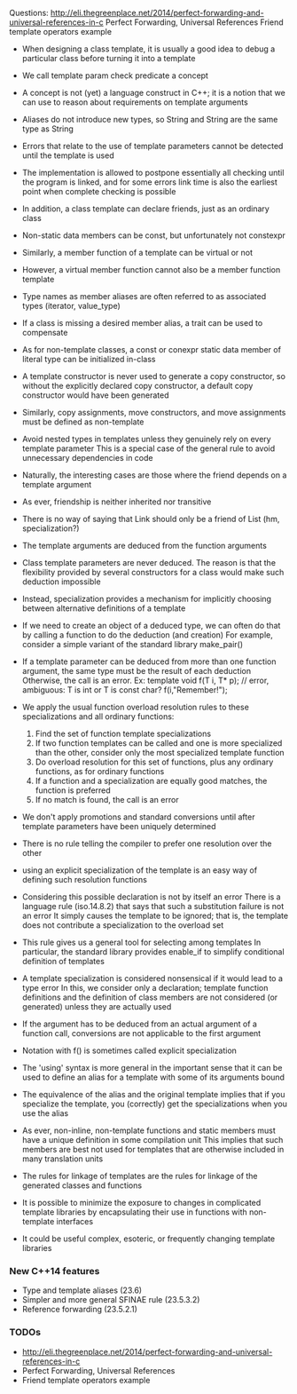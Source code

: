 Questions:
http://eli.thegreenplace.net/2014/perfect-forwarding-and-universal-references-in-c
Perfect Forwarding, Universal References
Friend template operators example



* When designing a class template, it is usually a good idea to debug a particular class before turning it into a template
* We call template param check predicate a concept
* A concept is not (yet) a language construct in C++; it is a notion that we can use to reason about requirements on template arguments
* Aliases do not introduce new types, so String<Uchar> and String<uchar> are the same type as String<unsigned char>
* Errors that relate to the use of template parameters cannot be detected until the template is used
* The implementation is allowed to postpone essentially all checking until the program is linked, 
  and for some errors link time is also the earliest point when complete checking is possible
* In addition, a class template can declare friends, just as an ordinary class
* Non-static data members can be const, but unfortunately not constexpr
* Similarly, a member function of a template can be virtual or not
* However, a virtual member function cannot also be a member function template
* Type names as member aliases are often referred to as associated types (iterator, value_type)
* If a class is missing a desired member alias, a trait can be used to compensate
* As for non-template classes, a const or conexpr static data member of literal type can be initialized in-class 
* A template constructor is never used to generate a copy constructor, so without the explicitly declared copy constructor, 
  a default copy constructor would have been generated
* Similarly, copy assignments, move constructors, and move assignments must be defined as non-template
* Avoid nested types in templates unless they genuinely rely on every template parameter
  This is a special case of the general rule to avoid unnecessary dependencies in code
* Naturally, the interesting cases are those where the friend depends on a template argument
* As ever, friendship is neither inherited nor transitive
* There is no way of saying that Link<X> should only be a friend of List<X> (hm, specialization?)
* The template arguments are deduced from the function arguments
* Class template parameters are never deduced. The reason is that the flexibility 
  provided by several constructors for a class would make such deduction impossible
* Instead, specialization provides a mechanism for implicitly choosing between alternative definitions of a template
* If we need to create an object of a deduced type, we can often do that by calling a function to do the deduction (and creation)
  For example, consider a simple variant of the standard library make_pair()
* If a template parameter can be deduced from more than one function argument, the same type must be the result of each deduction
  Otherwise, the call is an error. Ex:
template<typename T> 
void f(T i, T* p);
// error, ambiguous: T is int or T is const char?
f(i,"Remember!");

* We apply the usual function overload resolution rules to these specializations and all ordinary functions:
	1. Find the set of function template specializations
	2. If two function templates can be called and one is more specialized than the other, consider only the most specialized template function
	3. Do overload resolution for this set of functions, plus any ordinary functions, as for ordinary functions
	4. If a function and a specialization are equally good matches, the function is preferred
	5. If no match is found, the call is an error
* We don't apply promotions and standard conversions until after template parameters have been uniquely determined
* There is no rule telling the compiler to prefer one resolution over the other
* using an explicit specialization of the template is an easy way of defining such resolution functions
* Considering this possible declaration is not by itself an error
  There is a language rule (iso.14.8.2) that says that such a substitution failure is not an error
  It simply causes the template to be ignored; that is, the template does not contribute a specialization to the overload set
* This rule gives us a general tool for selecting among templates
  In particular, the standard library provides enable_if to simplify conditional definition of templates
* A template specialization is considered nonsensical if it would lead to a type error
  In this, we consider only a declaration; template function definitions
  and the definition of class members are not considered (or generated) unless they are actually used
* If the argument has to be deduced from an actual argument of a function call, conversions are not applicable to the first argument
* Notation with f<T>() is sometimes called explicit specialization
* The 'using' syntax is more general in the important sense that it can be used 
  to define an alias for a template with some of its arguments bound
* The equivalence of the alias and the original template implies that if you specialize the template, 
  you (correctly) get the specializations when you use the alias
* As ever, non-inline, non-template functions and static members must have a unique definition in some compilation unit
  This implies that such members are best not used for templates that are otherwise included in many translation units
* The rules for linkage of templates are the rules for linkage of the generated classes and functions
* It is possible to minimize the exposure to changes in complicated template libraries 
  by encapsulating their use in functions with non-template interfaces
* It could be useful complex, esoteric, or frequently changing template libraries


### New C++14 features

* Type and template aliases (23.6)
* Simpler and more general SFINAE rule (23.5.3.2)
* Reference forwarding (23.5.2.1)

### TODOs

* http://eli.thegreenplace.net/2014/perfect-forwarding-and-universal-references-in-c
* Perfect Forwarding, Universal References
* Friend template operators example

